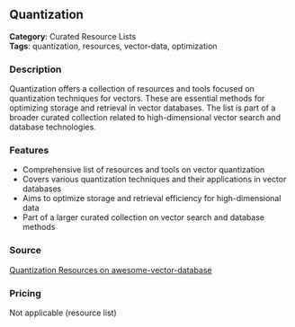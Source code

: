 ## Quantization

**Category**: Curated Resource Lists  
**Tags**: quantization, resources, vector-data, optimization

### Description
Quantization offers a collection of resources and tools focused on quantization techniques for vectors. These are essential methods for optimizing storage and retrieval in vector databases. The list is part of a broader curated collection related to high-dimensional vector search and database technologies.

### Features
- Comprehensive list of resources and tools on vector quantization
- Covers various quantization techniques and their applications in vector databases
- Aims to optimize storage and retrieval efficiency for high-dimensional data
- Part of a larger curated collection on vector search and database methods

### Source
[Quantization Resources on awesome-vector-database](https://awesome.ecosyste.ms/lists/dangkhoasdc/awesome-vector-database#category-Quantization)

### Pricing
Not applicable (resource list)